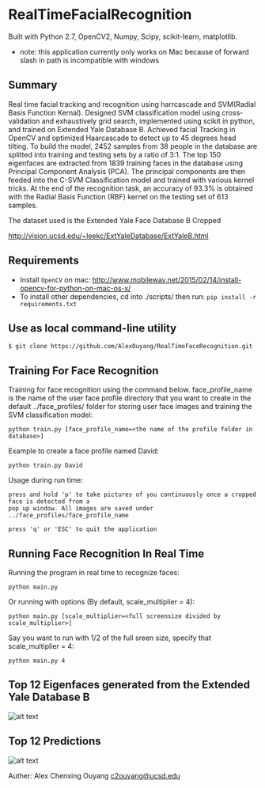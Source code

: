 # RealTimeFacialRecognition
Built with Python 2.7, OpenCV2, Numpy, Scipy, scikit-learn, matplotlib.

* note: this application currently only works on Mac because of forward slash in path is incompatible with windows

Summary
--------------
Real time facial tracking and recognition using harrcascade and SVM(Radial Basis Function Kernal). Designed SVM classification model using cross-validation and exhaustively grid search, implemented using scikit in python, and trained on Extended Yale Database B. Achieved facial Tracking in OpenCV and optimized Haarcascade to detect up to 45 degrees head tilting. To build the model, 2452  samples from  38  people in the database are splitted into training and testing sets by a ratio of 3:1. The top 150 eigenfaces are extracted from 1839 training faces in the database using Principal Component Analysis (PCA). The principal components are then feeded into the C-SVM Classification model and trained with various kernel tricks. At the end of the recognition task, an accuracy of 93.3% is obtained with the Radial Basis Function (RBF) kernel on the testing set of 613 samples. 

The dataset used is the Extended Yale Face Database B Cropped

  http://vision.ucsd.edu/~leekc/ExtYaleDatabase/ExtYaleB.html



Requirements
--------------
-  Install `OpenCV` on mac: http://www.mobileway.net/2015/02/14/install-opencv-for-python-on-mac-os-x/
-  To install other dependencies, cd into ./scripts/ then run: ``pip install -r requirements.txt``


Use as local command-line utility
---------------------------------


    $ git clone https://github.com/AlexOuyang/RealTimeFaceRecognition.git


Training For Face Recognition
-------------------------------

Training for face recognition using the command below. face_profile_name is the name of the user face profile directory that you want to create in the default ../face_profiles/ folder for storing user face images and training the SVM classification model:


    python train.py [face_profile_name=<the name of the profile folder in database>]


Example to create a face profile named David:


    python train.py David



Usage during run time:


    press and hold 'p' to take pictures of you continuously once a cropped face is detected from a 
    pop up window. All images are saved under ../face_profiles/face_profile_name

    press 'q' or 'ESC' to quit the application


Running Face Recognition In Real Time
--------------------------------------

Running the program in real time to recognize faces:


    python main.py


Or running with options (By default, scale_multiplier = 4):


    python main.py [scale_multiplier=<full screensize divided by scale_multiplier>]


Say you want to run with 1/2 of the full sreen size, specify that scale_multiplier = 4:

    python main.py 4



Top 12 Eigenfaces generated from the Extended Yale Database B
--------------
  ![alt text](https://raw.githubusercontent.com/AlexOuyang/RealTimeFaceRecognition/master/screenshots/face_eigen.png "Top 12 Eigenfaces generated from the Extended Yale Database B")


Top 12 Predictions
--------------
  ![alt text](https://raw.githubusercontent.com/AlexOuyang/RealTimeFaceRecognition/master/screenshots/face_predict.png "Top 12 Predictions")


Auther: Alex Chenxing Ouyang <c2ouyang@ucsd.edu>
